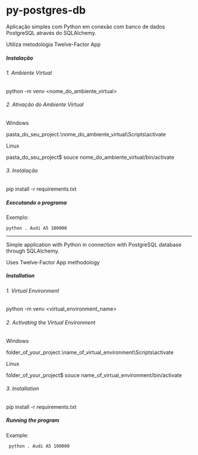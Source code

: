 # py-postgres-db

Aplicação simples com Python em conexão com banco de dados PostgreSQL através do SQLAlchemy.

Utiliza metodologia Twelve-Factor App

##### Instalação

###### 1. Ambiente Virtual

  python -m venv <nome_do_ambiente_virtual>
  

###### 2. Ativação do Ambiente Virtual

  Windows
  
  pasta_do_seu_project\.\nome_do_ambiente_virtual\Scripts\activate
  
  Linux
  
  pasta_do_seu_project$ souce nome_do_ambiente_virtual/bin/activate
  
###### 3. Instalação

  pip install -r requirements.txt
  

##### Executando o programa

  Exemplo: 
  
    python . Audi A5 100000
    
    
 --------------------------------------------------------------------------------------------------------------------------------
 
Simple application with Python in connection with PostgreSQL database through SQLAlchemy.

Uses Twelve-Factor App methodology

##### Installation

###### 1. Virtual Environment

   python -m venv <virtual_environment_name>
  

###### 2. Activating the Virtual Environment

   Windows
  
   folder_of_your_project\.\name_of_virtual_environment\Scripts\activate
  
   Linux
  
   folder_of_your_project$ souce name_of_virtual_environment/bin/activate
  
###### 3. Installation

   pip install -r requirements.txt
  

##### Running the program

   Example:
  
     python . Audi A5 100000
